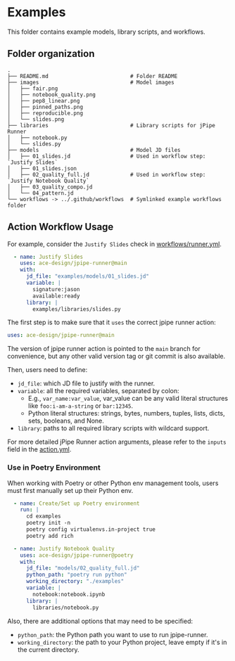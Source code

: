 # Examples

This folder contains example models, library scripts, and workflows.

## Folder organization

```text
.
├── README.md                          # Folder README
├── images                             # Model images
│   ├── fair.png
│   ├── notebook_quality.png
│   ├── pep8_linear.png
│   ├── pinned_paths.png
│   ├── reproducible.png
│   └── slides.png
├── libraries                          # Library scripts for jPipe Runner
│   ├── notebook.py
│   └── slides.py
├── models                             # Model JD files
│   ├── 01_slides.jd                   # Used in workflow step: `Justify Slides`
│   ├── 01_slides.json
│   ├── 02_quality_full.jd             # Used in workflow step: `Justify Notebook Quality`
│   ├── 03_quality_compo.jd
│   └── 04_pattern.jd
└── workflows -> ../.github/workflows  # Symlinked example workflows folder
```

## Action Workflow Usage

For example, consider the `Justify Slides` check in [workflows/runner.yml](../.github/workflows/runner.yml).

```yaml
  - name: Justify Slides
    uses: ace-design/jpipe-runner@main
    with:
      jd_file: "examples/models/01_slides.jd"
      variable: |
        signature:jason
        available:ready
      library: |
        examples/libraries/slides.py
```

The first step is to make sure that it `uses` the correct jpipe runner action:

```yaml
uses: ace-design/jpipe-runner@main
```

The version of jpipe runner action is pointed to the `main` branch for convenience, but any other valid version tag or git commit is also available.

Then, users need to define:

- `jd_file`: which JD file to justify with the runner.
- `variable`: all the required variables, separated by colon:
  - E.g., `var_name:var_value`, var_value can be any valid literal structures like `foo:i-am-a-string` or `bar:12345`.
  - Python literal structures: strings, bytes, numbers, tuples, lists, dicts, sets, booleans, and None.
- `library`: paths to all required library scripts with wildcard support.

For more detailed jPipe Runner action arguments, please refer to the `inputs` field in the [action.yml](../action.yml).

### Use in Poetry Environment

When working with Poetry or other Python env management tools, users must first manually set up their Python env.

```yaml
  - name: Create/Set up Poetry environment
    run: |
      cd examples
      poetry init -n
      poetry config virtualenvs.in-project true
      poetry add rich

  - name: Justify Notebook Quality
    uses: ace-design/jpipe-runner@poetry
    with:
      jd_file: "models/02_quality_full.jd"
      python_path: "poetry run python"
      working_directory: "./examples"
      variable: |
        notebook:notebook.ipynb
      library: |
        libraries/notebook.py
```

Also, there are additional options that may need to be specified:

- `python_path`: the Python path you want to use to run jpipe-runner.
- `working_directory`: the path to your Python project, leave empty if it's in the current directory.
